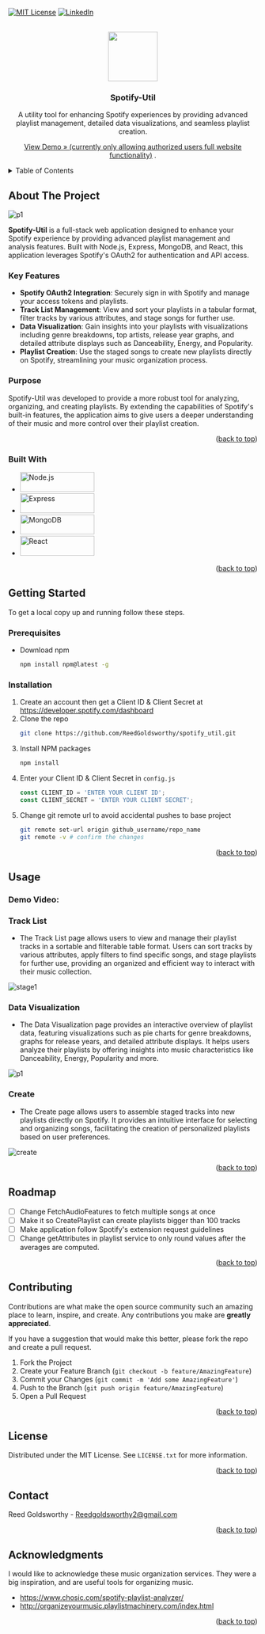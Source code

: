 <!-- Improved compatibility of back to top link: See: https://github.com/othneildrew/Best-README-Template/pull/73 -->
<a id="readme-top"></a>

<!-- PROJECT SHIELDS -->
<!--
*** I'm using markdown "reference style" links for readability.
*** Reference links are enclosed in brackets [ ] instead of parentheses ( ).
*** See the bottom of this document for the declaration of the reference variables
*** for contributors-url, forks-url, etc. This is an optional, concise syntax you may use.
*** https://www.markdownguide.org/basic-syntax/#reference-style-links
-->

[![MIT License][license-shield]][license-url]
[![LinkedIn][linkedin-shield]][linkedin-url]



<!-- PROJECT LOGO -->
<br />
<div align="center">

<img src="https://github.com/user-attachments/assets/5b5d3eb0-0b83-4317-9a11-6ee2bc4a3784" width="100" height="100">

  

  <h3 align="center">Spotify-Util</h3>

  <p align="center">
    A utility tool for enhancing Spotify experiences by providing advanced playlist management, detailed data visualizations, and seamless playlist creation.
    
  <a href="https://spotify-util.onrender.com/">View Demo » (currently only allowing authorized users full website functionality)</a>
    .
  </p>
</div>



<!-- TABLE OF CONTENTS -->
<details>
  <summary>Table of Contents</summary>
  <ol>
    <li>
      <a href="#about-the-project">About The Project</a>
      <ul>
        <li><a href="#built-with">Built With</a></li>
      </ul>
    </li>
    <li>
      <a href="#getting-started">Getting Started</a>
      <ul>
        <li><a href="#prerequisites">Prerequisites</a></li>
        <li><a href="#installation">Installation</a></li>
      </ul>
    </li>
    <li><a href="#usage">Usage</a></li>
    <li><a href="#roadmap">Roadmap</a></li>
    <li><a href="#contributing">Contributing</a></li>
    <li><a href="#license">License</a></li>
    <li><a href="#contact">Contact</a></li>
    <li><a href="#acknowledgments">Acknowledgments</a></li>
  </ol>
</details>



<!-- ABOUT THE PROJECT -->
## About The Project
![p1](https://github.com/user-attachments/assets/bda599db-97a7-4d00-b6e1-cba9d9b9e404)

**Spotify-Util** is a full-stack web application designed to enhance your Spotify experience by providing advanced playlist management and analysis features. Built with Node.js, Express, MongoDB, and React, this application leverages Spotify's OAuth2 for authentication and API access.

### Key Features

- **Spotify OAuth2 Integration**: Securely sign in with Spotify and manage your access tokens and playlists.
- **Track List Management**: View and sort your playlists in a tabular format, filter tracks by various attributes, and stage songs for further use.
- **Data Visualization**: Gain insights into your playlists with visualizations including genre breakdowns, top artists, release year graphs, and detailed attribute displays such as Danceability, Energy, and Popularity.
- **Playlist Creation**: Use the staged songs to create new playlists directly on Spotify, streamlining your music organization process.

### Purpose

Spotify-Util was developed to provide a more robust tool for analyzing, organizing, and creating playlists. By extending the capabilities of Spotify's built-in features, the application aims to give users a deeper understanding of their music and more control over their playlist creation.

<p align="right">(<a href="#readme-top">back to top</a>)</p>



### Built With



* <a href="https://nodejs.org/" target="_blank"><img src="https://img.shields.io/badge/Node.js-339933?style=flat&logo=node.js&logoColor=white" alt="Node.js" width="150" height="40"/></a>
* <a href="https://expressjs.com/" target="_blank"><img src="https://img.shields.io/badge/Express.js-%23404d59?style=flat&logo=express&logoColor=%2361DAFB" alt="Express" width="150" height="40"/></a>
* <a href="https://www.mongodb.com/" target="_blank"><img src="https://img.shields.io/badge/MongoDB-%2347A248?style=flat&logo=mongodb&logoColor=white" alt="MongoDB" width="150" height="40"/></a>
* <a href="https://reactjs.org/" target="_blank"><img src="https://img.shields.io/badge/React-%23282c34?style=flat&logo=react&logoColor=%61DAFB" alt="React" width="150" height="40"/></a>


<p align="right">(<a href="#readme-top">back to top</a>)</p>



<!-- GETTING STARTED -->
## Getting Started

To get a local copy up and running follow these steps.

### Prerequisites

* Download npm
  ```sh
  npm install npm@latest -g
  ```

### Installation

1. Create an account then get a Client ID & Client Secret at https://developer.spotify.com/dashboard
2. Clone the repo
   ```sh
   git clone https://github.com/ReedGoldsworthy/spotify_util.git
   ```
3. Install NPM packages
   ```sh
   npm install
   ```
4. Enter your Client ID & Client Secret in `config.js`
   ```js
   const CLIENT_ID = 'ENTER YOUR CLIENT ID';
   const CLIENT_SECRET = 'ENTER YOUR CLIENT SECRET';
   ```
5. Change git remote url to avoid accidental pushes to base project
   ```sh
   git remote set-url origin github_username/repo_name
   git remote -v # confirm the changes
   ```

<p align="right">(<a href="#readme-top">back to top</a>)</p>



<!-- USAGE EXAMPLES -->
## Usage

### Demo Video:

### Track List
- The Track List page allows users to view and manage their playlist tracks in a sortable and filterable table format. Users can sort tracks by various attributes, apply filters to find specific songs, and stage playlists for further use, providing an organized and efficient way to interact with their music collection.
<p></p>

![stage1](https://github.com/user-attachments/assets/04a0dfe2-3ff1-4060-a643-9260296f7774)


### Data Visualization
- The Data Visualization page provides an interactive overview of playlist data, featuring visualizations such as pie charts for genre breakdowns, graphs for release years, and detailed attribute displays. It helps users analyze their playlists by offering insights into music characteristics like Danceability, Energy, Popularity and more.
<p></p>

![p1](https://github.com/user-attachments/assets/a43987fb-3f72-43da-bce5-57c55c80f179)

### Create
- The Create page allows users to assemble staged tracks into new playlists directly on Spotify. It provides an intuitive interface for selecting and organizing songs, facilitating the creation of personalized playlists based on user preferences.
<p></p>

![create](https://github.com/user-attachments/assets/9c792f1b-d8cd-4005-a067-c5140724b82d)


<p align="right">(<a href="#readme-top">back to top</a>)</p>



<!-- ROADMAP -->
## Roadmap

- [ ] Change FetchAudioFeatures to fetch multiple songs at once
- [ ] Make it so CreatePlaylist can create playlists bigger than 100 tracks
- [ ] Make application follow Spotify's extension request guidelines
- [ ] Change getAttributes in playlist service to only round values after the averages are computed.

<p align="right">(<a href="#readme-top">back to top</a>)</p>



<!-- CONTRIBUTING -->
## Contributing

Contributions are what make the open source community such an amazing place to learn, inspire, and create. Any contributions you make are **greatly appreciated**.

If you have a suggestion that would make this better, please fork the repo and create a pull request.

1. Fork the Project
2. Create your Feature Branch (`git checkout -b feature/AmazingFeature`)
3. Commit your Changes (`git commit -m 'Add some AmazingFeature'`)
4. Push to the Branch (`git push origin feature/AmazingFeature`)
5. Open a Pull Request

<p align="right">(<a href="#readme-top">back to top</a>)</p>



<!-- LICENSE -->
## License

Distributed under the MIT License. See `LICENSE.txt` for more information.

<p align="right">(<a href="#readme-top">back to top</a>)</p>



<!-- CONTACT -->
## Contact

Reed Goldsworthy - Reedgoldsworthy2@gmail.com

<p align="right">(<a href="#readme-top">back to top</a>)</p>



<!-- ACKNOWLEDGMENTS -->
## Acknowledgments

I would like to acknowledge these music organization services. They were a big inspiration, and are useful tools for organizing music.

* https://www.chosic.com/spotify-playlist-analyzer/
* http://organizeyourmusic.playlistmachinery.com/index.html

<p align="right">(<a href="#readme-top">back to top</a>)</p>



<!-- MARKDOWN LINKS & IMAGES -->
<!-- https://www.markdownguide.org/basic-syntax/#reference-style-links -->
[license-shield]: https://img.shields.io/github/license/othneildrew/Best-README-Template.svg?style=for-the-badge
[license-url]: https://github.com/ReedGoldsworthy/spotify_util/blob/main/LICENSE.txt
[linkedin-shield]: https://img.shields.io/badge/-LinkedIn-black.svg?style=for-the-badge&logo=linkedin&colorB=555
[linkedin-url]: https://www.linkedin.com/in/reed-goldsworthy-00893215a/


